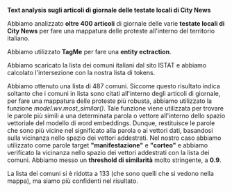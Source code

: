 **Text analysis sugli articoli di giornale delle testate locali di City News**

Abbiamo analizzato __oltre 400 articoli__ di giornale delle varie __testate locali di City News__ per fare una mappatura delle proteste all'interno del territorio italiano.

Abbiamo utilizzato __TagMe__ per fare una __entity ectraction__.

Abbiamo scaricato la lista dei comuni italiani dal sito ISTAT e abbiamo calcolato l'intersezione con la nostra lista di tokens. 

Abbiamo ottenuto una lista di 487 comuni. Siccome questo risultato indica soltanto che i comuni in lista sono citati all'interno degli articoli di giornale, per fare una mappatura delle proteste più robusta, abbiamo utilizzato la funzione _model.wv.most_similar()_. Tale funzione viene utilizzata per trovare le parole più simili a una determinata parola o vettore all'interno dello spazio vettoriale del modello di word embeddings. Dunque, restituisce le parole che sono più vicine nel significato alla parola o ai vettori dati, basandosi sulla vicinanza nello spazio dei vettori addestrati. Nel nostro caso abbiamo utilizzato come parole target __"manifestazione"__ e __"corteo"__ e abbiamo verificato la vicinanza nello spazio dei vettori addestrati con la lista dei comuni. Abbiamo messo un __threshold di similarità__ molto stringente, a __0.9__.

La lista dei comuni si è ridotta a 133 (che sono quelli che si vedono nella mappa), ma siamo più confidenti nel risultato.






